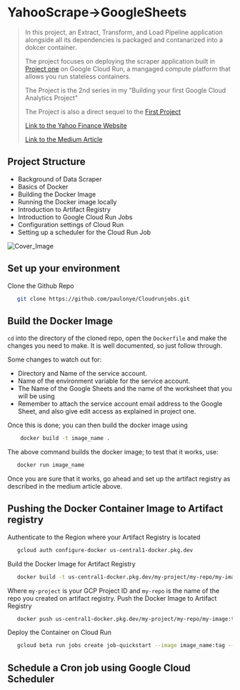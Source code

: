 # YahooScrape->GoogleSheets
>In this project, an Extract, Transform, and Load Pipeline application alongside all its dependencies is packaged and contanarized into a dokcer container.
>
>The project focuses on deploying the scraper application built in [Project one](https://github.com/paulonye/Smart_Sheet) on Google Cloud Run, a mangaged compute platform that allows you run stateless containers. 
>
>The Project is the 2nd series in my "Building your first Google Cloud Analytics Project"
>
>The Project is also a direct sequel to the [First Project](https://github.com/paulonye/Smart_Sheet)
>
>[Link to the Yahoo Finance Website](https://finance.yahoo.com/crypto/?.tsrc=fin-srch&offset=0&count=15)
>
>[Link to the Medium Article](https://medium.com/@nwosupaul141/deployment-of-containerized-data-applications-on-google-cloud-run-pt1-80750dce02f8) 

## Project Structure

- Background of Data Scraper
- Basics of Docker
- Building the Docker Image
- Running the Docker image locally
- Introduction to Artifact Registry
- Introduction to Google Cloud Run Jobs
- Configuration settings of Cloud Run
- Setting up a scheduler for the Cloud Run Job

![Cover_Image](https://nwosupaulonye.s3.amazonaws.com/cover2.png)
 
## Set up your environment
Clone the Github Repo 
```bash
   git clone https://github.com/paulonye/Cloudrunjobs.git
```

## Build the Docker Image
`cd` into the directory of the cloned repo, open the `Dockerfile` and make the changes you need to make. It is well documented, so just follow through.

Some changes to watch out for:
- Directory and Name of the service account.
- Name of the environment variable for the service account.
- The Name of the Google Sheets and the name of the worksheet that you will be using
- Remember to attach the service account email address to the Google Sheet, and also give edit access as explained in project one.

Once this is done; you can then build the docker image using
```bash
    docker build -t image_name .
```
The above command builds the docker image; to test that it works, use:
```bash
   docker run image_name
```
Once you are sure that it works, go ahead and set up the artifact registry as described in the medium article above.

## Pushing the Docker Container Image to Artifact registry
Authenticate to the Region where your Artifact Registry is located
```bash
   gcloud auth configure-docker us-central1-docker.pkg.dev
```
Build the Docker Image for Artifact Registry
```bash
   docker build -t us-central1-docker.pkg.dev/my-project/my-repo/my-image:tag1 .
```
Where `my-project` is your GCP Project ID and `my-repo` is the name of the repo you created on artifact registry.
Push the Docker Image to Artifact Registry
```bash
   docker push us-central1-docker.pkg.dev/my-project/my-repo/my-image:tag1
```
Deploy the Container on Cloud Run
```bash
   gcloud beta run jobs create job-quickstart --image image_name:tag --region us-central1
```
 ## Schedule a Cron job using Google Cloud Scheduler
